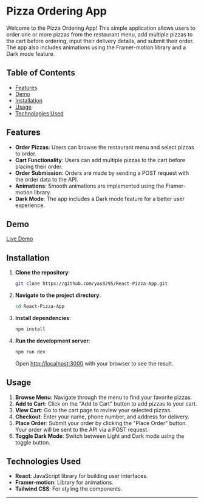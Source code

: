 # Pizza Ordering App

Welcome to the Pizza Ordering App! This simple application allows users to order one or more pizzas from the restaurant menu, add multiple pizzas to the cart before ordering, input their delivery details, and submit their order. The app also includes animations using the Framer-motion library and a Dark mode feature.

## Table of Contents

- [Features](#features)
- [Demo](#demo)
- [Installation](#installation)
- [Usage](#usage)
- [Technologies Used](#technologies-used)

## Features

- **Order Pizzas**: Users can browse the restaurant menu and select pizzas to order.
- **Cart Functionality**: Users can add multiple pizzas to the cart before placing their order.
- **Order Submission**: Orders are made by sending a POST request with the order data to the API.
- **Animations**: Smooth animations are implemented using the Framer-motion library.
- **Dark Mode**: The app includes a Dark mode feature for a better user experience.

## Demo

[Live Demo](https://yas8295.github.io/React-Pizza-App/)

## Installation

1. **Clone the repository**:

    ```bash
    git clone https://github.com/yas8295/React-Pizza-App.git
    ```

2. **Navigate to the project directory**:

    ```bash
    cd React-Pizza-App
    ```

3. **Install dependencies**:

    ```bash
    npm install
    ```

4. **Run the development server**:

    ```bash
    npm run dev
    ```

    Open [http://localhost:3000](http://localhost:3000) with your browser to see the result.

## Usage

1. **Browse Menu**: Navigate through the menu to find your favorite pizzas.
2. **Add to Cart**: Click on the "Add to Cart" button to add pizzas to your cart.
3. **View Cart**: Go to the cart page to review your selected pizzas.
4. **Checkout**: Enter your name, phone number, and address for delivery.
5. **Place Order**: Submit your order by clicking the "Place Order" button. Your order will be sent to the API via a POST request.
6. **Toggle Dark Mode**: Switch between Light and Dark mode using the toggle button.

## Technologies Used

- **React**: JavaScript library for building user interfaces.
- **Framer-motion**: Library for animations.
- **Tailwind CSS**: For styling the components.

---
